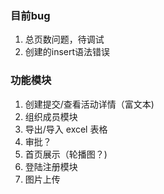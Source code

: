 ### 目前bug
1. 总页数问题，待调试
2. 创建的insert语法错误

### 功能模块
1. 创建提交/查看活动详情（富文本)
2. 组织成员模块
3. 导出/导入 excel 表格
4. 审批？
5. 首页展示（轮播图？)
6. 登陆注册模块
7. 图片上传